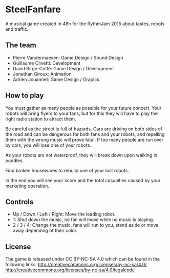 # SteelFanfare

A musical game created in 48h for the RythmJam 2015 about tastes, robots and traffic.

## The team

- Pierre Vandermaesen: Game Design / Sound Design
- Guillaume Olivetti: Development
- David Birgé-Cotte: Game Design / Development
- Jonathan Giroux: Animation
- Adrien Jouannet: Game Design / Grapics

## How to play

You must gather as many people as possible for your future concert. Your robots will bring flyers to your fans, but for this they will have to play the right radio station to attract them.

Be careful as the street is full of hazards. Cars are driving on both sides of the road and can be dangerous for both fans and your robots, and repelling them with the wrong music will prove fatal. If too many people are run over by cars, you will lose one of your robots.

As your robots are not waterproof, they will break down upon walking in puddles.

Find broken housewares to rebuild one of your lost robots.

In the end you will see your score and the total casualties caused by your marketing operation.

## Controls

- Up / Down / Left / Right: Move the leading robot.
- 1: Shut down the music, no fan will move while no music is playing.
- 2 / 3 / 4: Change the music, fans  will run to you, stand aside or move away depending of their color.

## License

The game is released under CC BY-NC-SA 4.0 which can be found in the following links:
http://creativecommons.org/licenses/by-nc-sa/4.0/
http://creativecommons.org/licenses/by-nc-sa/4.0/legalcode
